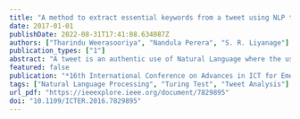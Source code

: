 ```yaml
---
title: "A method to extract essential keywords from a tweet using NLP tools"
date: 2017-01-01
publishDate: 2022-08-31T17:41:08.634087Z
authors: ["Tharindu Weerasooriya", "Nandula Perera", "S. R. Liyanage"]
publication_types: ["1"]
abstract: "A tweet is an authentic use of Natural Language where the user has to deliver the message in 140 characters or less. According to previous researchers, this restriction increases the possible ambiguity of a tweet making it difficult for traditional Natural Language Processing (NLP) tools to analyze it. This research enhances the machine learning based Stanford CoreNLP Part-of-Speech (POS) tagger with the Twitter model to extract essential keywords from a tweet. The system was enhanced using two rule-based parsers and a corpus. The research was conducted using tweets of customer service requests sent to a telecommunication company. A domain specific corpus was compiled after analyzing the tweets. The POS tagger extracted the keywords while the parsers removed any possible noise and extracted any other keywords missed by the POS tagger. The evaluation of the system was done using the Turing Test. The proposed system was tested and compared against the Stanford CoreNLP. The testing was conducted using 6 test cases, each consisting of a human keyword generator and a supervisor. In order to ensure the impartiality and intellectual diversity, the response generators and supervisors were representatives of 6 different fields. As a result of the enhancements, the Turing Test score of the system increased from 50.00% to 83.33%. The accuracy of the system could be further improved by using a complete domain specific corpus. Since the approach used theoretical linguistic features of a sentence, the same method could be employed for other NLP tools."
featured: false
publication: "*16th International Conference on Advances in ICT for Emerging Regions, ICTer 2016 - Conference Proceedings*"
tags: ["Natural Language Processing", "Turing Test", "Tweet Analysis"]
url_pdf: "https://ieeexplore.ieee.org/document/7829895"
doi: "10.1109/ICTER.2016.7829895"
---
```


